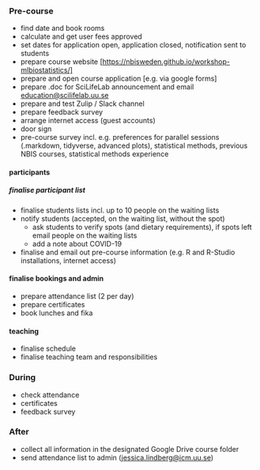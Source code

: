 ### Pre-course
- find date and book rooms
- calculate and get user fees approved
- set dates for application open, application closed, notification sent to students
- prepare course website [https://nbisweden.github.io/workshop-mlbiostatistics/]
- prepare and open course application [e.g. via google forms]
- prepare .doc for SciLifeLab announcement and email education@scilifelab.uu.se
- prepare and test Zulip / Slack channel
- prepare feedback survey
- arrange internet access (guest accounts)
- door sign
- pre-course survey incl. e.g. preferences for parallel sessions (.markdown, tidyverse, advanced plots), statistical methods, previous NBIS courses, statistical methods experience



#### participants
##### finalise participant list
- finalise students lists incl. up to 10 people on the waiting lists
- notify students (accepted, on the waiting list, without the spot)
  - ask students to verify spots (and dietary requirements), if spots left email people on the waiting lists
  - add a note about COVID-19
- finalise and email out pre-course information (e.g. R and R-Studio installations, internet access)  

#### finalise bookings and admin
- prepare attendance list (2 per day)
- prepare certificates
- book lunches and fika

#### teaching
- finalise schedule
- finalise teaching team and responsibilities

### During
- check attendance
- certificates
- feedback survey

### After
- collect all information in the designated Google Drive course folder
- send attendance list to admin (jessica.lindberg@icm.uu.se)
